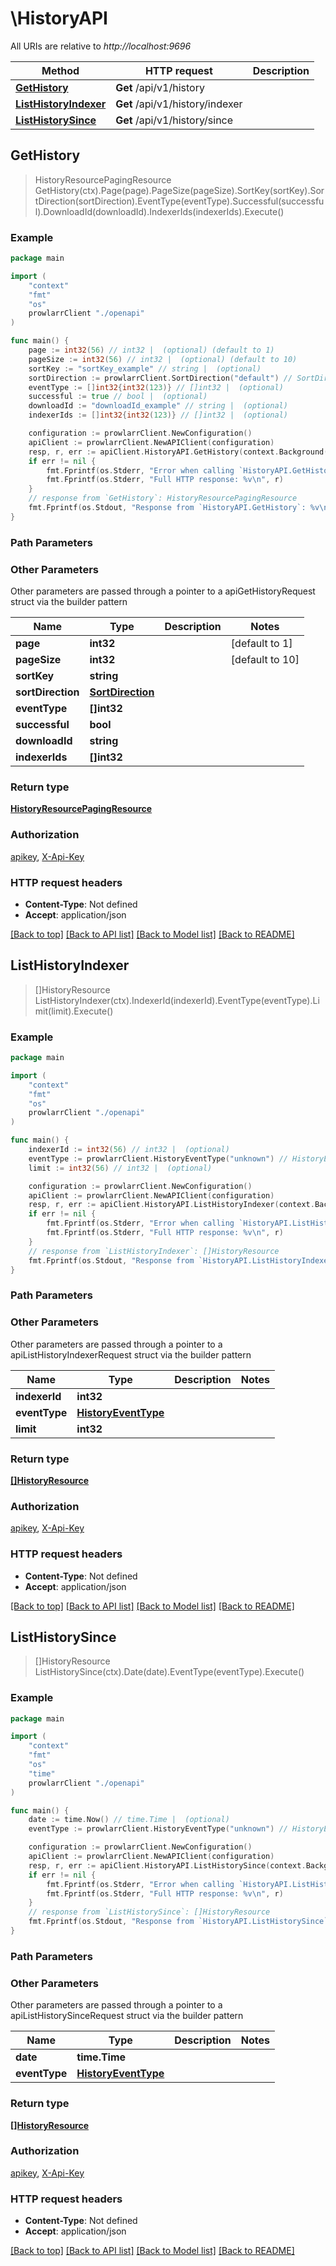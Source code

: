 # \HistoryAPI

All URIs are relative to *http://localhost:9696*

Method | HTTP request | Description
------------- | ------------- | -------------
[**GetHistory**](HistoryAPI.md#GetHistory) | **Get** /api/v1/history | 
[**ListHistoryIndexer**](HistoryAPI.md#ListHistoryIndexer) | **Get** /api/v1/history/indexer | 
[**ListHistorySince**](HistoryAPI.md#ListHistorySince) | **Get** /api/v1/history/since | 



## GetHistory

> HistoryResourcePagingResource GetHistory(ctx).Page(page).PageSize(pageSize).SortKey(sortKey).SortDirection(sortDirection).EventType(eventType).Successful(successful).DownloadId(downloadId).IndexerIds(indexerIds).Execute()



### Example

```go
package main

import (
    "context"
    "fmt"
    "os"
    prowlarrClient "./openapi"
)

func main() {
    page := int32(56) // int32 |  (optional) (default to 1)
    pageSize := int32(56) // int32 |  (optional) (default to 10)
    sortKey := "sortKey_example" // string |  (optional)
    sortDirection := prowlarrClient.SortDirection("default") // SortDirection |  (optional)
    eventType := []int32{int32(123)} // []int32 |  (optional)
    successful := true // bool |  (optional)
    downloadId := "downloadId_example" // string |  (optional)
    indexerIds := []int32{int32(123)} // []int32 |  (optional)

    configuration := prowlarrClient.NewConfiguration()
    apiClient := prowlarrClient.NewAPIClient(configuration)
    resp, r, err := apiClient.HistoryAPI.GetHistory(context.Background()).Page(page).PageSize(pageSize).SortKey(sortKey).SortDirection(sortDirection).EventType(eventType).Successful(successful).DownloadId(downloadId).IndexerIds(indexerIds).Execute()
    if err != nil {
        fmt.Fprintf(os.Stderr, "Error when calling `HistoryAPI.GetHistory``: %v\n", err)
        fmt.Fprintf(os.Stderr, "Full HTTP response: %v\n", r)
    }
    // response from `GetHistory`: HistoryResourcePagingResource
    fmt.Fprintf(os.Stdout, "Response from `HistoryAPI.GetHistory`: %v\n", resp)
}
```

### Path Parameters



### Other Parameters

Other parameters are passed through a pointer to a apiGetHistoryRequest struct via the builder pattern


Name | Type | Description  | Notes
------------- | ------------- | ------------- | -------------
 **page** | **int32** |  | [default to 1]
 **pageSize** | **int32** |  | [default to 10]
 **sortKey** | **string** |  | 
 **sortDirection** | [**SortDirection**](SortDirection.md) |  | 
 **eventType** | **[]int32** |  | 
 **successful** | **bool** |  | 
 **downloadId** | **string** |  | 
 **indexerIds** | **[]int32** |  | 

### Return type

[**HistoryResourcePagingResource**](HistoryResourcePagingResource.md)

### Authorization

[apikey](../README.md#apikey), [X-Api-Key](../README.md#X-Api-Key)

### HTTP request headers

- **Content-Type**: Not defined
- **Accept**: application/json

[[Back to top]](#) [[Back to API list]](../README.md#documentation-for-api-endpoints)
[[Back to Model list]](../README.md#documentation-for-models)
[[Back to README]](../README.md)


## ListHistoryIndexer

> []HistoryResource ListHistoryIndexer(ctx).IndexerId(indexerId).EventType(eventType).Limit(limit).Execute()



### Example

```go
package main

import (
    "context"
    "fmt"
    "os"
    prowlarrClient "./openapi"
)

func main() {
    indexerId := int32(56) // int32 |  (optional)
    eventType := prowlarrClient.HistoryEventType("unknown") // HistoryEventType |  (optional)
    limit := int32(56) // int32 |  (optional)

    configuration := prowlarrClient.NewConfiguration()
    apiClient := prowlarrClient.NewAPIClient(configuration)
    resp, r, err := apiClient.HistoryAPI.ListHistoryIndexer(context.Background()).IndexerId(indexerId).EventType(eventType).Limit(limit).Execute()
    if err != nil {
        fmt.Fprintf(os.Stderr, "Error when calling `HistoryAPI.ListHistoryIndexer``: %v\n", err)
        fmt.Fprintf(os.Stderr, "Full HTTP response: %v\n", r)
    }
    // response from `ListHistoryIndexer`: []HistoryResource
    fmt.Fprintf(os.Stdout, "Response from `HistoryAPI.ListHistoryIndexer`: %v\n", resp)
}
```

### Path Parameters



### Other Parameters

Other parameters are passed through a pointer to a apiListHistoryIndexerRequest struct via the builder pattern


Name | Type | Description  | Notes
------------- | ------------- | ------------- | -------------
 **indexerId** | **int32** |  | 
 **eventType** | [**HistoryEventType**](HistoryEventType.md) |  | 
 **limit** | **int32** |  | 

### Return type

[**[]HistoryResource**](HistoryResource.md)

### Authorization

[apikey](../README.md#apikey), [X-Api-Key](../README.md#X-Api-Key)

### HTTP request headers

- **Content-Type**: Not defined
- **Accept**: application/json

[[Back to top]](#) [[Back to API list]](../README.md#documentation-for-api-endpoints)
[[Back to Model list]](../README.md#documentation-for-models)
[[Back to README]](../README.md)


## ListHistorySince

> []HistoryResource ListHistorySince(ctx).Date(date).EventType(eventType).Execute()



### Example

```go
package main

import (
    "context"
    "fmt"
    "os"
    "time"
    prowlarrClient "./openapi"
)

func main() {
    date := time.Now() // time.Time |  (optional)
    eventType := prowlarrClient.HistoryEventType("unknown") // HistoryEventType |  (optional)

    configuration := prowlarrClient.NewConfiguration()
    apiClient := prowlarrClient.NewAPIClient(configuration)
    resp, r, err := apiClient.HistoryAPI.ListHistorySince(context.Background()).Date(date).EventType(eventType).Execute()
    if err != nil {
        fmt.Fprintf(os.Stderr, "Error when calling `HistoryAPI.ListHistorySince``: %v\n", err)
        fmt.Fprintf(os.Stderr, "Full HTTP response: %v\n", r)
    }
    // response from `ListHistorySince`: []HistoryResource
    fmt.Fprintf(os.Stdout, "Response from `HistoryAPI.ListHistorySince`: %v\n", resp)
}
```

### Path Parameters



### Other Parameters

Other parameters are passed through a pointer to a apiListHistorySinceRequest struct via the builder pattern


Name | Type | Description  | Notes
------------- | ------------- | ------------- | -------------
 **date** | **time.Time** |  | 
 **eventType** | [**HistoryEventType**](HistoryEventType.md) |  | 

### Return type

[**[]HistoryResource**](HistoryResource.md)

### Authorization

[apikey](../README.md#apikey), [X-Api-Key](../README.md#X-Api-Key)

### HTTP request headers

- **Content-Type**: Not defined
- **Accept**: application/json

[[Back to top]](#) [[Back to API list]](../README.md#documentation-for-api-endpoints)
[[Back to Model list]](../README.md#documentation-for-models)
[[Back to README]](../README.md)

